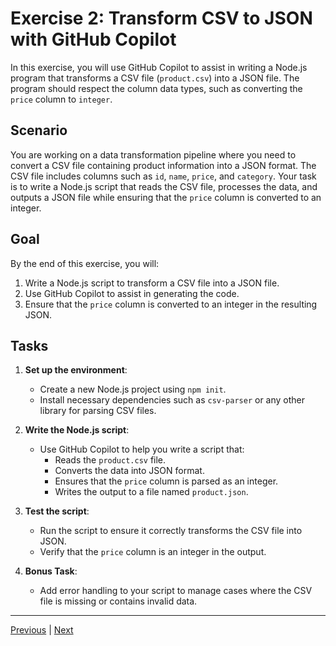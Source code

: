 # Exercise 2: Transform CSV to JSON with GitHub Copilot

In this exercise, you will use GitHub Copilot to assist in writing a Node.js program that transforms a CSV file (`product.csv`) into a JSON file. The program should respect the column data types, such as converting the `price` column to `integer`.

## Scenario

You are working on a data transformation pipeline where you need to convert a CSV file containing product information into a JSON format. The CSV file includes columns such as `id`, `name`, `price`, and `category`. Your task is to write a Node.js script that reads the CSV file, processes the data, and outputs a JSON file while ensuring that the `price` column is converted to an integer.

## Goal

By the end of this exercise, you will:

1. Write a Node.js script to transform a CSV file into a JSON file.
2. Use GitHub Copilot to assist in generating the code.
3. Ensure that the `price` column is converted to an integer in the resulting JSON.

## Tasks

1. **Set up the environment**:
   - Create a new Node.js project using `npm init`.
   - Install necessary dependencies such as `csv-parser` or any other library for parsing CSV files.

2. **Write the Node.js script**:
   - Use GitHub Copilot to help you write a script that:
     - Reads the `product.csv` file.
     - Converts the data into JSON format.
     - Ensures that the `price` column is parsed as an integer.
     - Writes the output to a file named `product.json`.

3. **Test the script**:
   - Run the script to ensure it correctly transforms the CSV file into JSON.
   - Verify that the `price` column is an integer in the output.

4. **Bonus Task**:
   - Add error handling to your script to manage cases where the CSV file is missing or contains invalid data.

---------------
[Previous](./02-Transformation.md) | [Next](./03-Migration.md)